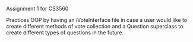 Assignment 1 for CS3560

Practices OOP by having an iVoteInterface file in case a user would like to create different methods
of vote collection and a Question superclass to create different types of questions in the future.